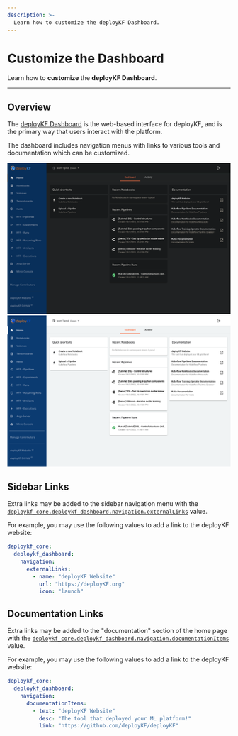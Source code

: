 ```yaml
---
description: >-
  Learn how to customize the deployKF Dashboard.
---
```


# Customize the Dashboard

Learn how to __customize__ the __deployKF Dashboard__.

---

## Overview

The [deployKF Dashboard](https://github.com/deployKF/dashboard) is the web-based interface for deployKF, and is the primary way that users interact with the platform.

The dashboard includes navigation menus with links to various tools and documentation which can be customized.

![deployKF Dashboard (Dark Mode)](../../assets/images/deploykf-dashboard-DARK.png#only-dark)
![deployKF Dashboard (Light Mode)](../../assets/images/deploykf-dashboard-LIGHT.png#only-light)

## Sidebar Links

Extra links may be added to the sidebar navigation menu with the [`deploykf_core.deploykf_dashboard.navigation.externalLinks`](https://github.com/deployKF/deployKF/blob/v0.1.1/generator/default_values.yaml#L538-L547) value.

For example, you may use the following values to add a link to the deployKF website:

```yaml
deploykf_core:
  deploykf_dashboard:
    navigation:
      externalLinks:
        - name: "deployKF Website"
          url: "https://deployKF.org"
          icon: "launch"
```

## Documentation Links

Extra links may be added to the "documentation" section of the home page with the [`deploykf_core.deploykf_dashboard.navigation.documentationItems`](https://github.com/deployKF/deployKF/blob/v0.1.1/generator/default_values.yaml#L549-L559) value.

For example, you may use the following values to add a link to the deployKF website:

```yaml
deploykf_core:
  deploykf_dashboard:
    navigation:
      documentationItems:
        - text: "deployKF Website"
          desc: "The tool that deployed your ML platform!"
          link: "https://github.com/deployKF/deployKF"
```